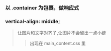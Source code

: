 ### 以 .container 为包裹，做响应式

### vertical-align: middle;

> 让图片和文字对齐了,让图片不会留出一点小缝
>
> > 出现在 main_content.css 里
